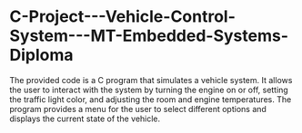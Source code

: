 # C-Project---Vehicle-Control-System---MT-Embedded-Systems-Diploma
The provided code is a C program that simulates a vehicle system. It allows the user to interact with the system by turning the engine on or off, setting the traffic light color, and adjusting the room and engine temperatures. The program provides a menu for the user to select different options and displays the current state of the vehicle.
